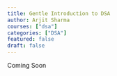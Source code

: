 ```yaml
---
title: Gentle Introduction to DSA
author: Arjit Sharma
courses: ["dsa"]
categories: ["DSA"]
featured: false
draft: false
---
```


Coming Soon

